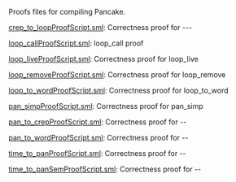 Proofs files for compiling Pancake.

[crep_to_loopProofScript.sml](crep_to_loopProofScript.sml):
Correctness proof for ---

[loop_callProofScript.sml](loop_callProofScript.sml):
loop_call proof

[loop_liveProofScript.sml](loop_liveProofScript.sml):
Correctness proof for loop_live

[loop_removeProofScript.sml](loop_removeProofScript.sml):
Correctness proof for loop_remove

[loop_to_wordProofScript.sml](loop_to_wordProofScript.sml):
Correctness proof for loop_to_word

[pan_simpProofScript.sml](pan_simpProofScript.sml):
Correctness proof for pan_simp

[pan_to_crepProofScript.sml](pan_to_crepProofScript.sml):
Correctness proof for --

[pan_to_wordProofScript.sml](pan_to_wordProofScript.sml):
Correctness proof for --

[time_to_panProofScript.sml](time_to_panProofScript.sml):
Correctness proof for --

[time_to_panSemProofScript.sml](time_to_panSemProofScript.sml):
Correctness proof for --
